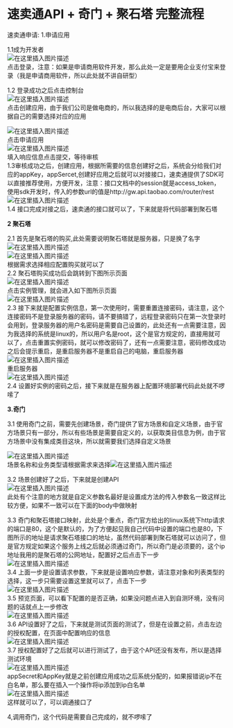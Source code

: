 # 速卖通API + 奇门 + 聚石塔 完整流程


速卖通申请:
1.申请应用

1.1成为开发者  
![在这里插入图片描述](https://img-blog.csdnimg.cn/20190128194842577.png?x-oss-process=image/watermark,type_ZmFuZ3poZW5naGVpdGk,shadow_10,text_aHR0cHM6Ly9ibG9nLmNzZG4ubmV0L21pX2d1X25pYW5n,size_16,color_FFFFFF,t_70)  
点击登录，注意：如果是申请商用软件开发，那么此处一定是要用企业支付宝来登录（我是申请商用软件，所以此处就不讲自研型）

1.2 登录成功之后点击控制台  
![在这里插入图片描述](https://img-blog.csdnimg.cn/20190128195142285.png?x-oss-process=image/watermark,type_ZmFuZ3poZW5naGVpdGk,shadow_10,text_aHR0cHM6Ly9ibG9nLmNzZG4ubmV0L21pX2d1X25pYW5n,size_16,color_FFFFFF,t_70)  
点击创建应用，由于我们公司是做电商的，所以我选择的是电商后台，大家可以根据自己的需要选择对应的应用

![在这里插入图片描述](https://img-blog.csdnimg.cn/20190128195318377.png?x-oss-process=image/watermark,type_ZmFuZ3poZW5naGVpdGk,shadow_10,text_aHR0cHM6Ly9ibG9nLmNzZG4ubmV0L21pX2d1X25pYW5n,size_16,color_FFFFFF,t_70)  
点击申请应用  
![在这里插入图片描述](https://img-blog.csdnimg.cn/201901281954450.png?x-oss-process=image/watermark,type_ZmFuZ3poZW5naGVpdGk,shadow_10,text_aHR0cHM6Ly9ibG9nLmNzZG4ubmV0L21pX2d1X25pYW5n,size_16,color_FFFFFF,t_70)  
填入响应信息点击提交，等待审核  
1.3审核成功之后，创建应用，根据所需要的信息创建好之后，系统会分给我们对应的appKey，appSercet,创建好应用之后就可以对接接口，速卖通提供了SDK可以直接推荐使用，方便开发，注意：接口文档中的session就是access_token，使用sdk开发时，传入的参数url的值是http://gw.api.taobao.com/router/rest  
![在这里插入图片描述](https://img-blog.csdnimg.cn/20190128195711576.png?x-oss-process=image/watermark,type_ZmFuZ3poZW5naGVpdGk,shadow_10,text_aHR0cHM6Ly9ibG9nLmNzZG4ubmV0L21pX2d1X25pYW5n,size_16,color_FFFFFF,t_70)  
1.4 接口完成对接之后，速卖通的接口就可以了，下来就是将代码部署到聚石塔


**2 聚石塔**

2.1 首先是聚石塔的购买,此处需要说明聚石塔就是服务器，只是换了名字  
![在这里插入图片描述](https://img-blog.csdnimg.cn/20190129191652807.png?x-oss-process=image/watermark,type_ZmFuZ3poZW5naGVpdGk,shadow_10,text_aHR0cHM6Ly9ibG9nLmNzZG4ubmV0L21pX2d1X25pYW5n,size_16,color_FFFFFF,t_70)  
![在这里插入图片描述](https://img-blog.csdnimg.cn/20190129191806908.png?x-oss-process=image/watermark,type_ZmFuZ3poZW5naGVpdGk,shadow_10,text_aHR0cHM6Ly9ibG9nLmNzZG4ubmV0L21pX2d1X25pYW5n,size_16,color_FFFFFF,t_70)  
根据需求选择相应配置购买就可以了  
2.2 聚石塔购买成功后会跳转到下图所示页面  
![在这里插入图片描述](https://img-blog.csdnimg.cn/20190129191954485.png?x-oss-process=image/watermark,type_ZmFuZ3poZW5naGVpdGk,shadow_10,text_aHR0cHM6Ly9ibG9nLmNzZG4ubmV0L21pX2d1X25pYW5n,size_16,color_FFFFFF,t_70)  
点击实例管理，就会进入如下图所示页面  
![在这里插入图片描述](https://img-blog.csdnimg.cn/20190129192056918.png?x-oss-process=image/watermark,type_ZmFuZ3poZW5naGVpdGk,shadow_10,text_aHR0cHM6Ly9ibG9nLmNzZG4ubmV0L21pX2d1X25pYW5n,size_16,color_FFFFFF,t_70)  
2.3 接下来就是配置实例信息，第一次使用时，需要重置连接密码，请注意，这个连接密码不是登录服务器的密码，请不要搞错了，远程登录密码只在第一次登录时会用到，登录服务器的用户名密码是需要自己设置的，此处还有一点需要注意，因为我选择的系统是linux的，所以用户名是root，这个是官方规定的，直接用就可以了，点击重置实例密码，就可以修改密码了，还有一点需要注意，密码修改成功之后会提示重启，是重启服务器不是重启自己的电脑，重启服务器  
![在这里插入图片描述](https://img-blog.csdnimg.cn/20190129192346127.png?x-oss-process=image/watermark,type_ZmFuZ3poZW5naGVpdGk,shadow_10,text_aHR0cHM6Ly9ibG9nLmNzZG4ubmV0L21pX2d1X25pYW5n,size_16,color_FFFFFF,t_70)  
重启服务器  
![在这里插入图片描述](https://img-blog.csdnimg.cn/20190129192739763.png?x-oss-process=image/watermark,type_ZmFuZ3poZW5naGVpdGk,shadow_10,text_aHR0cHM6Ly9ibG9nLmNzZG4ubmV0L21pX2d1X25pYW5n,size_16,color_FFFFFF,t_70)  
2.4 设置好实例的密码之后，接下来就是在服务器上配置环境部署代码此处就不啰嗦了

**3.奇门**

3.1 使用奇门之前，需要先创建场景，奇门提供了官方场景和自定义场景，由于官方场景只有一部分，所以有些场景是需要自定义的，以获取类目信息为例，由于官方场景中没有集成类目这块，所以就需要我们选择自定义场景

![在这里插入图片描述](https://img-blog.csdnimg.cn/2019012919330386.png?x-oss-process=image/watermark,type_ZmFuZ3poZW5naGVpdGk,shadow_10,text_aHR0cHM6Ly9ibG9nLmNzZG4ubmV0L21pX2d1X25pYW5n,size_16,color_FFFFFF,t_70)  
场景名称和业务类型请根据需求来选择![在这里插入图片描述](https://img-blog.csdnimg.cn/20190129193401224.png?x-oss-process=image/watermark,type_ZmFuZ3poZW5naGVpdGk,shadow_10,text_aHR0cHM6Ly9ibG9nLmNzZG4ubmV0L21pX2d1X25pYW5n,size_16,color_FFFFFF,t_70)

3.2 场景创建好了之后，下来就是创建API  
![在这里插入图片描述](https://img-blog.csdnimg.cn/20190129193604223.png?x-oss-process=image/watermark,type_ZmFuZ3poZW5naGVpdGk,shadow_10,text_aHR0cHM6Ly9ibG9nLmNzZG4ubmV0L21pX2d1X25pYW5n,size_16,color_FFFFFF,t_70)  
此处有个注意的地方就是自定义参数名最好是设置成方法的传入参数名一致这样比较方便，如果不一致可以在下面的body中做映射

3.3 奇门和聚石塔接口映射，此处是个重点，奇门官方给出的linux系统下http请求的端口是80，这个是默认的，为了方便起见我自己代码中设置的端口也是80，下图所示的地址是请求聚石塔接口的地址，虽然代码部署到聚石塔就可以访问了，但是官方规定如果这个服务上线之后就必须通过奇门，所以奇门是必须要的，这个ip地址我用的是聚石塔的公网地址，配置好之后点击下一步  
![在这里插入图片描述](https://img-blog.csdnimg.cn/20190129193839845.png?x-oss-process=image/watermark,type_ZmFuZ3poZW5naGVpdGk,shadow_10,text_aHR0cHM6Ly9ibG9nLmNzZG4ubmV0L21pX2d1X25pYW5n,size_16,color_FFFFFF,t_70)  
3.4 上面一步是设置请求参数，下来就是设置响应参数，请注意对象和列表类型的选择，这一步只需要设置这里就可以了，点击下一步  
![在这里插入图片描述](https://img-blog.csdnimg.cn/20190129194837370.png?x-oss-process=image/watermark,type_ZmFuZ3poZW5naGVpdGk,shadow_10,text_aHR0cHM6Ly9ibG9nLmNzZG4ubmV0L21pX2d1X25pYW5n,size_16,color_FFFFFF,t_70)  
3.5 预览页面，可以看下配置的是否正确，如果没问题点进入到自测环境，没有问题的话就点上一步修改  
![在这里插入图片描述](https://img-blog.csdnimg.cn/20190129194949269.png?x-oss-process=image/watermark,type_ZmFuZ3poZW5naGVpdGk,shadow_10,text_aHR0cHM6Ly9ibG9nLmNzZG4ubmV0L21pX2d1X25pYW5n,size_16,color_FFFFFF,t_70)  
3.6 API设置好了之后，下来就是测试页面的测试了，但是在设置之前，点击左边的授权配置，在页面中配置响应的信息  
![在这里插入图片描述](https://img-blog.csdnimg.cn/2019012919513488.png?x-oss-process=image/watermark,type_ZmFuZ3poZW5naGVpdGk,shadow_10,text_aHR0cHM6Ly9ibG9nLmNzZG4ubmV0L21pX2d1X25pYW5n,size_16,color_FFFFFF,t_70)  
3.7 授权配置好了之后就可以进行测试了，由于这个API还没有发布，所以是选择测试环境  
![在这里插入图片描述](https://img-blog.csdnimg.cn/20190129195246483.png?x-oss-process=image/watermark,type_ZmFuZ3poZW5naGVpdGk,shadow_10,text_aHR0cHM6Ly9ibG9nLmNzZG4ubmV0L21pX2d1X25pYW5n,size_16,color_FFFFFF,t_70)  
appSecret和AppKey就是之前创建应用成功之后系统分配的，如果报错说ip不在白名单，那么要在插入一个操作将ip添加到ip白名单  
![在这里插入图片描述](https://img-blog.csdnimg.cn/20190129195508755.png?x-oss-process=image/watermark,type_ZmFuZ3poZW5naGVpdGk,shadow_10,text_aHR0cHM6Ly9ibG9nLmNzZG4ubmV0L21pX2d1X25pYW5n,size_16,color_FFFFFF,t_70)  
这样就可以了，可以调通接口了

4,调用奇门，这个代码是需要自己完成的，就不啰嗦了